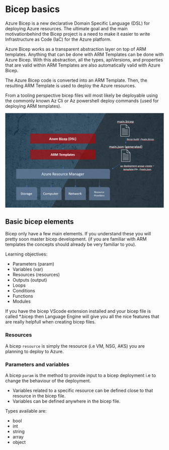 # Bicep basics

Azure Bicep is a new declarative Domain Specific Language (DSL) for deploying Azure resources.
The ultimate goal and the main motivationbehind the Bicep project is a need to make it easier to write Infrastructure as Code (IaC) for the Azure platform.

Azure Bicep works as a transparent abstraction layer on top of ARM templates. Anything that can be done with ARM Templates can be done with Azure Bicep.
With this abstraction, all the types, apiVersions, and properties that are valid within ARM Templates are also automatically valid with Azure Bicep.

The Azure Bicep code is converted into an ARM Template. Then, the resulting ARM Template is used to deploy the Azure resources.

From a tooling perspective bicep files will most likely be deployable using the commonly known Az Cli or Az powershell deploy commands (used for deploying ARM templates).

![Bicep DSL](https://github.com/the-azure-lab/learning-bicep/blob/main/.images/azure-bicep-highlevel.png)

## Basic bicep elements

Bicep only have a few main elements. If you understand these you will pretty soon master bicep development. (if you are familiar with ARM templates the concepts  should already be very familiar to you).

Learning objectives: 

- Parameters (param)
- Variables (var)
- Resources (resources)
- Outputs (output)
- Loops
- Conditions
- Functions
- Modules

If you have the bicep VScode extension installed and your bicep file is called *.bicep then Language Engine will give you all the nice features that are really helpfull when creating bicep files.

### Resources

A bicep `resource` is simply the resource (i.e VM, NSG, AKS) you are planning to deploy to Azure. 

### Parameters and variables

A bicep `param` is the method to provide input to a bicep deployment i.e to change the behaviour of the deployment. 

- Variables related to a specific resource can be defined close to that resource in the bicep file.
- Variables can be defined anywhere in the bicep file. 

Types available are: 

- bool
- int
- string
- array
- object

